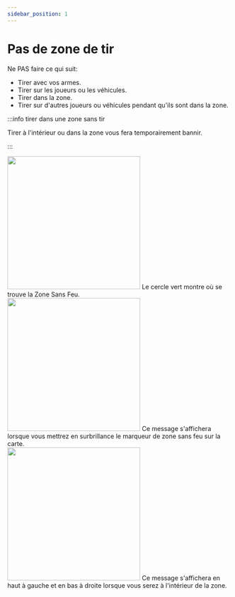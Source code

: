 ```yaml
---
sidebar_position: 1
---
```


# Pas de zone de tir

Ne PAS faire ce qui suit:
- Tirer avec vos armes.
- Tirer sur les joueurs ou les véhicules.
- Tirer dans la zone.
- Tirer sur d'autres joueurs ou véhicules pendant qu'ils sont dans la zone.

:::info tirer dans une zone sans tir

Tirer à l'intérieur ou dans la zone vous fera temporairement bannir.

:::  

  <div class="flex-vcenter mb-1">
    <img src="/img/nfz/nfzmapzone.png" width="300px"/>
    Le cercle vert montre où se trouve la Zone Sans Feu.
  </div>

  <div class="flex-vcenter mb-1">
    <img src="/img/nfz/nfzmappopup.png" width="300px"/>
    Ce message s'affichera lorsque vous mettrez en surbrillance le marqueur de zone sans feu sur la carte.
  </div>

  <div class="flex-vcenter">
    <img src="/img/nfz/nfzmsgpopup.png" width="300px"/>
    Ce message s'affichera en haut à gauche et en bas à droite lorsque vous serez à l'intérieur de la zone.
  </div>
